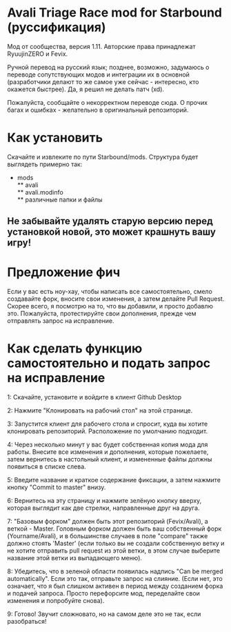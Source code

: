 # Avali Triage Race mod for Starbound (руссификация)
Мод от сообщества, версия 1.11. Авторские права принадлежат RyuujinZERO и Fevix.

Ручной перевод на русский язык; позднее, возможно, задумаюсь о переводе сопутствующих модов и интеграции их в основной (разработчики делают то же самое уже сейчас - интересно, кто окажется быстрее). Да, я решил не делать патч (xd).

Пожалуйста, сообщайте о некорректном переводе сюда. О прочих багах и ошибках - желательно в оригинальный репозиторий.

# Как установить
Скачайте и извлеките по пути Starbound/mods. Структура будет выглядеть примерно так: 

* mods  
** avali  
** avali.modinfo  
** различные папки и файлы  

## Не забывайте удалять старую версию перед установкой новой, это может крашнуть вашу игру!

# Предложение фич
Если у вас есть ноу-хау, чтобы написать все самостоятельно, смело создавайте форк, вносите свои изменения, а затем делайте Pull Request. Скорее всего, я посмотрю на то, что вы добавили, и просто добавлю это. Пожалуйста, протестируйте свои дополнения, прежде чем отправлять запрос на исправление.

# Как сделать функцию самостоятельно и подать запрос на исправление
1: Скачайте, установите и войдите в клиент Github Desktop

2: Нажмите "Клонировать на рабочий стол" на этой странице.

3: Запустится клиент для рабочего стола и спросит, куда вы хотите клонировать репозиторий. Расположение по умолчанию подходит.

4: Через несколько минут у вас будет собственная копия мода для работы. Внесите все изменения и дополнения, которые пожелаете, затем вернитесь в настольный клиент, и измененные файлы должны появиться в списке слева.

5: Введите название и краткое содержание фиксации, а затем нажмите кнопку "Commit to master" внизу.

6: Вернитесь на эту страницу и нажмите зелёную кнопку вверху, которая выглядит как две стрелки, направленные друг на друга.

7: "Базовым форком" должен быть этот репозиторий (Fevix/Avali), а веткой - Master. Головным форком должен быть ваш собственный форк (Yourname/Avali), и в большинстве случаев в поле "compare" также должно стоять 'Master' (если только вы не создали собственную ветку и не хотите отправить pull request из этой ветки, в этом случае выберите название этой ветки из выпадающего меню).

8: Убедитесь, что в зеленой области появилась надпись "Can be merged automatically". Если это так, отправьте запрос на слияние. (Если нет, это означает, что я был слишком активен в период между созданием форка и подачей запроса. Просто перефорсите мод, переделайте свои изменения и попробуйте снова).

9: Готово! Звучит сложновато, но на самом деле это не так, если разобраться!
